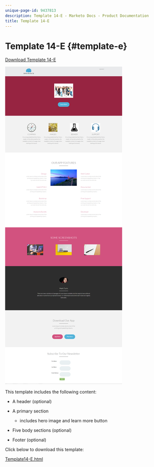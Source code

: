 ```yaml
---
unique-page-id: 9437813
description: Template 14-E - Marketo Docs - Product Documentation
title: Template 14-E
---
```


# Template 14-E {#template-e}

[Download Template 14-E](http://docs.marketo.com/download/attachments/9437813/template-14e.html?version=1&modificationdate=1438980353000&api=v2)

![](assets/image2015-8-13-10-3a48-3a0.png)

This template includes the following content:

* A header (optional)
* A primary section

    * includes hero image and learn more button

* Five body sections (optional)
* Footer (optional)

Click below to download this template:

[Template14-E.html](http://docs.marketo.com/download/attachments/9437813/template-14e.html?version=1&modificationdate=1438980353000&api=v2)
